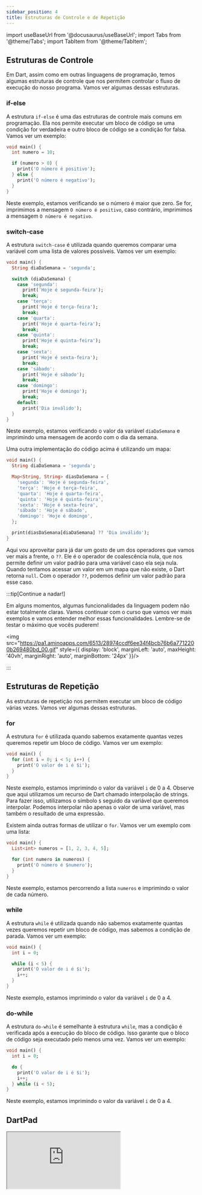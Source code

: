 ```yaml
---
sidebar_position: 4
title: Estruturas de Controle e de Repetição
---
```


import useBaseUrl from '@docusaurus/useBaseUrl';
import Tabs from '@theme/Tabs';
import TabItem from '@theme/TabItem';

## Estruturas de Controle 

Em Dart, assim como em outras linguagens de programação, temos algumas estruturas de controle que nos permitem controlar o fluxo de execução do nosso programa. Vamos ver algumas dessas estruturas.

### if-else

A estrutura `if-else` é uma das estruturas de controle mais comuns em programação. Ela nos permite executar um bloco de código se uma condição for verdadeira e outro bloco de código se a condição for falsa. Vamos ver um exemplo:

```dart
void main() {
  int numero = 10;

  if (numero > 0) {
    print('O número é positivo');
  } else {
    print('O número é negativo');
  }
}
```

Neste exemplo, estamos verificando se o número é maior que zero. Se for, imprimimos a mensagem `O número é positivo`, caso contrário, imprimimos a mensagem `O número é negativo`.

### switch-case

A estrutura `switch-case` é utilizada quando queremos comparar uma variável com uma lista de valores possíveis. Vamos ver um exemplo:

```dart
void main() {
  String diaDaSemana = 'segunda';

  switch (diaDaSemana) {
    case 'segunda':
      print('Hoje é segunda-feira');
      break;
    case 'terça':
      print('Hoje é terça-feira');
      break;
    case 'quarta':
      print('Hoje é quarta-feira');
      break;
    case 'quinta':
      print('Hoje é quinta-feira');
      break;
    case 'sexta':
      print('Hoje é sexta-feira');
      break;
    case 'sábado':
      print('Hoje é sábado');
      break;
    case 'domingo':
      print('Hoje é domingo');
      break;
    default:
      print('Dia inválido');
  }
}
```

Neste exemplo, estamos verificando o valor da variável `diaDaSemana` e imprimindo uma mensagem de acordo com o dia da semana.

Uma outra implementação do código acima é utilizando um mapa:

```dart
void main() {
  String diaDaSemana = 'segunda';

  Map<String, String> diasDaSemana = {
    'segunda': 'Hoje é segunda-feira',
    'terça': 'Hoje é terça-feira',
    'quarta': 'Hoje é quarta-feira',
    'quinta': 'Hoje é quinta-feira',
    'sexta': 'Hoje é sexta-feira',
    'sábado': 'Hoje é sábado',
    'domingo': 'Hoje é domingo',
  };

  print(diasDaSemana[diaDaSemana] ?? 'Dia inválido');
}
```

Aqui vou aproveitar para já dar um gosto de um dos operadores que vamos ver mais a frente, o `??`. Ele é o operador de coalescência nula, que nos permite definir um valor padrão para uma variável caso ela seja nula. Quando tentamos acessar um valor em um mapa que não existe, o Dart retorna `null`. Com o operador `??`, podemos definir um valor padrão para esse caso.

:::tip[Continue a nadar!]

Em alguns momentos, algumas funcionalidades da linguagem podem não estar totalmente claras. Vamos continuar com o curso que vamos ver mais exemplos e vamos entender melhor essas funcionalidades. Lembre-se de testar o máximo que vocês puderem!

<img src="https://pa1.aminoapps.com/6513/28974ccdf6ee34f4bcb76b6a7712200b269480bd_00.gif" style={{ display: 'block', marginLeft: 'auto', maxHeight: '40vh', marginRight: 'auto', marginBottom: '24px' }}/>

:::

## Estruturas de Repetição

As estruturas de repetição nos permitem executar um bloco de código várias vezes. Vamos ver algumas dessas estruturas.

### for

A estrutura `for` é utilizada quando sabemos exatamente quantas vezes queremos repetir um bloco de código. Vamos ver um exemplo:

```dart
void main() {
  for (int i = 0; i < 5; i++) {
    print('O valor de i é $i');
  }
}
```

Neste exemplo, estamos imprimindo o valor da variável `i` de 0 a 4. Observe que aqui utilizamos um recurso de Dart chamado interpolação de strings. Para fazer isso, utilizamos o símbolo `$` seguido da variável que queremos interpolar. Podemos interpolar não apenas o valor de uma variável, mas também o resultado de uma expressão.

Existem ainda outras formas de utilizar o `for`. Vamos ver um exemplo com uma lista:

```dart
void main() {
  List<int> numeros = [1, 2, 3, 4, 5];

  for (int numero in numeros) {
    print('O número é $numero');
  }
}
```

Neste exemplo, estamos percorrendo a lista `numeros` e imprimindo o valor de cada número.


### while

A estrutura `while` é utilizada quando não sabemos exatamente quantas vezes queremos repetir um bloco de código, mas sabemos a condição de parada. Vamos ver um exemplo:

```dart
void main() {
  int i = 0;

  while (i < 5) {
    print('O valor de i é $i');
    i++;
  }
}
```

Neste exemplo, estamos imprimindo o valor da variável `i` de 0 a 4.

### do-while

A estrutura `do-while` é semelhante à estrutura `while`, mas a condição é verificada após a execução do bloco de código. Isso garante que o bloco de código seja executado pelo menos uma vez. Vamos ver um exemplo:

```dart
void main() {
  int i = 0;

  do {
    print('O valor de i é $i');
    i++;
  } while (i < 5);
}
```

Neste exemplo, estamos imprimindo o valor da variável `i` de 0 a 4.


## DartPad

<iframe  style={{
            display: 'block',
            margin: 'auto',
            width: '100%',
            height: '50vh',
            marginBottom: '24px'
        }}
        src="https://dartpad.dev/?id=baf0feb2a2d43dac00103dbd75b0e3c8?theme=light"></iframe>

